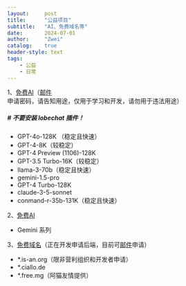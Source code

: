 ```yaml
---
layout:     post
title:      "公益项目"
subtitle:   "AI、免费域名等"
date:       2024-07-01
author:     "Zwei"
catalog:    true
header-style: text
tags:
    - 公益
    - 日常
---
```




1、[免费AI](https://lobe.zwei.de.eu.org/)（[邮件](mailto:post@zwei.de.eu.org)申请密码，请告知用途，仅用于学习和开发，请勿用于违法用途）

   ##### # 不要安装 lobechat 插件！

+ GPT-4o-128K （稳定且快速）
+ GPT-4-8K（较稳定）
+ GPT-4 Preview (1106)-128K
+ GPT-3.5 Turbo-16K（较稳定）
+ llama-3-70b（稳定且快速）
+ gemini-1.5-pro
+ GPT-4 Turbo-128K 
+ claude-3-5-sonnet
+ conmand-r-35b-131K（稳定且快速）

2、[免费AI](https://gchat.ciallo.de/)

+ Gemini 系列

3、[免费域名](https://libredev.is-an.org)（正在开发申请后端，目前可[邮件](mailto:post@zwei.de.eu.org)申请）

+ *.is-an.org（限非营利组织和开发者申请）
+ *.ciallo.de
+ *.free.mg（阿猫友情提供）

